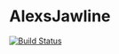 # AlexsJawline
[![Build Status](https://travis-ci.org/CPSECapstone/AlexsJawline.svg?branch=master)](https://travis-ci.org/CPSECapstone/AlexsJawline)
